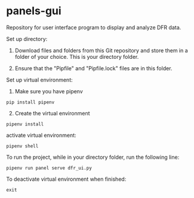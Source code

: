 # panels-gui
Repository for user interface program to display and analyze DFR data.

Set up directory:
1. Download files and folders from this Git repository and store them in a folder of your choice. This is your directory folder.

2. Ensure that the "Pipfile" and "Pipfile.lock" files are in this folder.

Set up virtual environment:
1. Make sure you have pipenv
```
pip install pipenv
```
2. Create the virtual environment
```
pipenv install
```

activate virtual environment:
```
pipenv shell
```

To run the project, while in your directory folder, run the following line:
```
pipenv run panel serve dfr_ui.py
```

To deactivate virtual environment when finished:
```
exit
```
